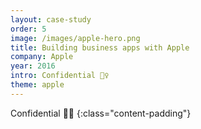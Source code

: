 ```yaml
---
layout: case-study
order: 5
image: /images/apple-hero.png
title: Building business apps with Apple
company: Apple
year: 2016
intro: Confidential 🙅‍♀️
theme: apple
---
```


Confidential 🙅‍♀️
{:class="content-padding"}
